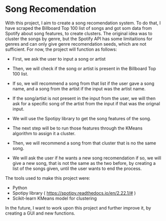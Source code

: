# Song Recomendation

With this project, I aim to create a song recomendation system. To do that, I have scraped the Billboard Top 100 list of songs and got som data from Spotify about song features, to create clusters. The original idea was to cluster the songs by genre, but the Spotify API has some limitaitions for genres and can only give genre recomendation seeds, which are not sufficient. For now, the project will function as follows:

- First, we ask the user to input a song or artist

- Then, we will check if the song or artist is present in the Billboard Top 100 list.

- If so, we will recommend a song from that list if the user gave a song name, and a song from the artist if the input was the artist name.

- If the song/artist is not present in the input from the user, we will then ask for a specific song of the artist from the input if that was the orignal input.

- We will use the Spotipy library to get the song features of the song.

- The next step will be to run those features through the KMeans algorithm to assign it a cluster.

- Then, we will recommend a song from that cluster that is no the same song.

- We will ask the user if he wants a new song recomendation if so, we will give a new song, that is not the same as the two before, by creating a list of the songs given, until the user wants to end the process.

The tools used to make this project were:
- Python
- Spotipy library ( https://spotipy.readthedocs.io/en/2.22.1/# )
- Scikit-learn KMeans model for clustering

In the future, I want to work upon this project and further improve it, by creating a GUI and new functions.
